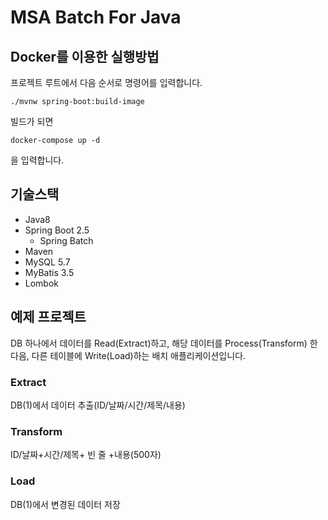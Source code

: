# MSA Batch For Java

## Docker를 이용한 실행방법

프로젝트 루트에서 다음 순서로 명령어를 입력합니다.

```shell
./mvnw spring-boot:build-image
```

빌드가 되면

```shell
docker-compose up -d
```

을 입력합니다.

## 기술스택

- Java8
- Spring Boot 2.5
  - Spring Batch
- Maven
- MySQL 5.7
- MyBatis 3.5
- Lombok

## 예제 프로젝트

DB 하나에서 데이터를 Read(Extract)하고, 해당 데이터를 Process(Transform) 한 다음, 다른 테이블에 Write(Load)하는 배치 애플리케이션입니다.

### Extract

DB(1)에서 데이터 추출(ID/날짜/시간/제목/내용)

### Transform

ID/날짜+시간/제목+ 빈 줄 +내용(500자)

### Load

DB(1)에서 변경된 데이터 저장
